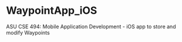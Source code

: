 # WaypointApp_iOS
ASU CSE 494: Mobile Application Development - iOS app to store and modify Waypoints
